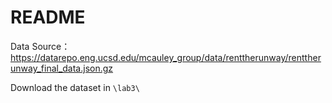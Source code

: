 # README

Data Source：https://datarepo.eng.ucsd.edu/mcauley_group/data/renttherunway/renttherunway_final_data.json.gz

Download the dataset in `\lab3\`